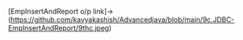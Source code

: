 [EmpInsertAndReport o/p link]->(https://github.com/kavyakashish/Advancedjava/blob/main/9c.JDBC-EmpInsertAndReport/9thc.jpeg)
